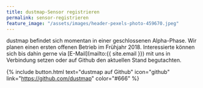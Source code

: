 ```yaml
---
title: dustmap-Sensor registrieren
permalink: sensor-registrieren
feature_image: "/assets/images/header-pexels-photo-459670.jpeg"
---
```


dustmap befindet sich momentan in einer geschlossenen Alpha-Phase. Wir planen einen ersten offenen Betrieb im Frühjahr 2018. Interessierte können sich bis dahin gerne via [E-Mail](mailto:{{ site.email }}) mit uns in Verbindung setzen oder auf Github den aktuellen Stand begutachten.

{% include button.html text="dustmap auf Github" icon="github" link="https://github.com/dustmap" color="#666" %}